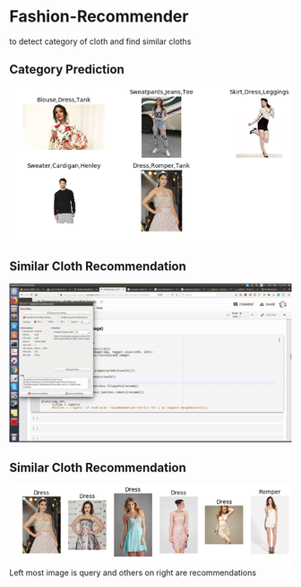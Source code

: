 # Fashion-Recommender
to detect category of cloth and find similar cloths

## Category Prediction
![img](https://raw.githubusercontent.com/swapme/Fashion-Recommender/master/img/ppt3.png)

## Similar Cloth Recommendation
![Alt text](https://raw.githubusercontent.com/swapme/Fashion-Recommender/master/img/ezgif.com-video-to-gif.gif)

## Similar Cloth Recommendation
![img](https://raw.githubusercontent.com/swapme/Fashion-Recommender/master/img/ppt_1.png)
<br>    Left most image is query and others on right are recommendations
